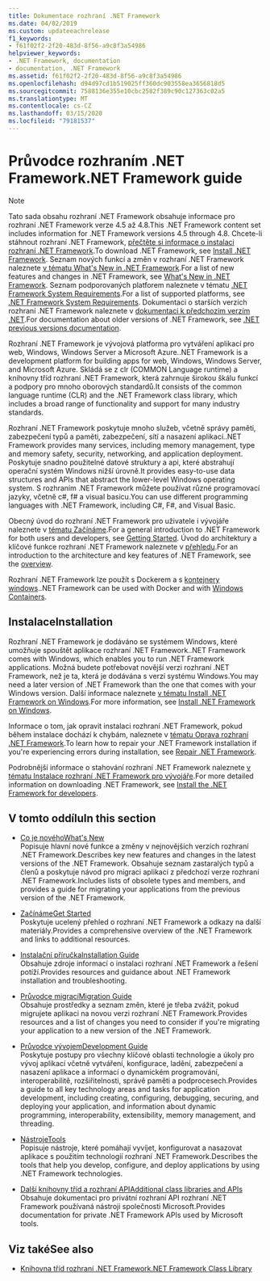 ```yaml
---
title: Dokumentace rozhraní .NET Framework
ms.date: 04/02/2019
ms.custom: updateeachrelease
f1_keywords:
- f61f02f2-2f20-483d-8f56-a9c8f3a54986
helpviewer_keywords:
- .NET Framework, documentation
- documentation, .NET Framework
ms.assetid: f61f02f2-2f20-483d-8f56-a9c8f3a54986
ms.openlocfilehash: d94d97cd1b519025ff360dc903558ea3656818d5
ms.sourcegitcommit: 7588136e355e10cbc2582f389c90c127363c02a5
ms.translationtype: MT
ms.contentlocale: cs-CZ
ms.lasthandoff: 03/15/2020
ms.locfileid: "79181537"
---
```

# <a name="net-framework-guide"></a><span data-ttu-id="6f920-102">Průvodce rozhraním .NET Framework</span><span class="sxs-lookup"><span data-stu-id="6f920-102">.NET Framework guide</span></span>

> [!NOTE]
> <span data-ttu-id="6f920-103">Tato sada obsahu rozhraní .NET Framework obsahuje informace pro rozhraní .NET Framework verze 4.5 až 4.8.</span><span class="sxs-lookup"><span data-stu-id="6f920-103">This .NET Framework content set includes information for .NET Framework versions 4.5 through 4.8.</span></span> <span data-ttu-id="6f920-104">Chcete-li stáhnout rozhraní .NET Framework, [přečtěte si informace o instalaci rozhraní .NET Framework](./install/guide-for-developers.md).</span><span class="sxs-lookup"><span data-stu-id="6f920-104">To download .NET Framework, see [Install .NET Framework](./install/guide-for-developers.md).</span></span> <span data-ttu-id="6f920-105">Seznam nových funkcí a změn v rozhraní .NET Framework naleznete [v tématu What's New in .NET Framework](./whats-new/index.md).</span><span class="sxs-lookup"><span data-stu-id="6f920-105">For a list of new features and changes in .NET Framework, see [What's New in .NET Framework](./whats-new/index.md).</span></span> <span data-ttu-id="6f920-106">Seznam podporovaných platforem naleznete v tématu [.NET Framework System Requirements](./get-started/system-requirements.md).</span><span class="sxs-lookup"><span data-stu-id="6f920-106">For a list of supported platforms, see [.NET Framework System Requirements](./get-started/system-requirements.md).</span></span> <span data-ttu-id="6f920-107">Dokumentaci o starších verzích rozhraní .NET Framework naleznete v [dokumentaci k předchozím verzím .NET](https://docs.microsoft.com/previous-versions/dotnet/).</span><span class="sxs-lookup"><span data-stu-id="6f920-107">For documentation about older versions of .NET Framework, see [.NET previous versions documentation](https://docs.microsoft.com/previous-versions/dotnet/).</span></span>

<span data-ttu-id="6f920-108">Rozhraní .NET Framework je vývojová platforma pro vytváření aplikací pro web, Windows, Windows Server a Microsoft Azure.</span><span class="sxs-lookup"><span data-stu-id="6f920-108">.NET Framework is a development platform for building apps for web, Windows, Windows Server, and Microsoft Azure.</span></span> <span data-ttu-id="6f920-109">Skládá se z clr (COMMON Language runtime) a knihovny tříd rozhraní .NET Framework, která zahrnuje širokou škálu funkcí a podpory pro mnoho oborových standardů.</span><span class="sxs-lookup"><span data-stu-id="6f920-109">It consists of the common language runtime (CLR) and the .NET Framework class library, which includes a broad range of functionality and support for many industry standards.</span></span>

<span data-ttu-id="6f920-110">Rozhraní .NET Framework poskytuje mnoho služeb, včetně správy paměti, zabezpečení typů a paměti, zabezpečení, sítí a nasazení aplikací.</span><span class="sxs-lookup"><span data-stu-id="6f920-110">.NET Framework provides many services, including memory management, type and memory safety, security, networking, and application deployment.</span></span> <span data-ttu-id="6f920-111">Poskytuje snadno použitelné datové struktury a api, které abstrahují operační systém Windows nižší úrovně.</span><span class="sxs-lookup"><span data-stu-id="6f920-111">It provides easy-to-use data structures and APIs that abstract the lower-level Windows operating system.</span></span> <span data-ttu-id="6f920-112">S rozhraním .NET Framework můžete používat různé programovací jazyky, včetně c#, f# a visual basicu.</span><span class="sxs-lookup"><span data-stu-id="6f920-112">You can use different programming languages with .NET Framework, including C#, F#, and Visual Basic.</span></span>

<span data-ttu-id="6f920-113">Obecný úvod do rozhraní .NET Framework pro uživatele i vývojáře naleznete v [tématu Začínáme](./get-started/index.md).</span><span class="sxs-lookup"><span data-stu-id="6f920-113">For a general introduction to .NET Framework for both users and developers, see [Getting Started](./get-started/index.md).</span></span> <span data-ttu-id="6f920-114">Úvod do architektury a klíčové funkce rozhraní .NET Framework naleznete v [přehledu](./get-started/overview.md).</span><span class="sxs-lookup"><span data-stu-id="6f920-114">For an introduction to the architecture and key features of .NET Framework, see the [overview](./get-started/overview.md).</span></span>

<span data-ttu-id="6f920-115">Rozhraní .NET Framework lze použít s Dockerem a s [kontejnery windows](/virtualization/windowscontainers/about/).</span><span class="sxs-lookup"><span data-stu-id="6f920-115">.NET Framework can be used with Docker and with [Windows Containers](/virtualization/windowscontainers/about/).</span></span>

## <a name="installation"></a><span data-ttu-id="6f920-116">Instalace</span><span class="sxs-lookup"><span data-stu-id="6f920-116">Installation</span></span>

<span data-ttu-id="6f920-117">Rozhraní .NET Framework je dodáváno se systémem Windows, které umožňuje spouštět aplikace rozhraní .NET Framework.</span><span class="sxs-lookup"><span data-stu-id="6f920-117">.NET Framework comes with Windows, which enables you to run .NET Framework applications.</span></span> <span data-ttu-id="6f920-118">Možná budete potřebovat novější verzi rozhraní .NET Framework, než je ta, která je dodávána s verzí systému Windows.</span><span class="sxs-lookup"><span data-stu-id="6f920-118">You may need a later version of .NET Framework than the one that comes with your Windows version.</span></span> <span data-ttu-id="6f920-119">Další informace naleznete [v tématu Install .NET Framework on Windows](./install/index.md).</span><span class="sxs-lookup"><span data-stu-id="6f920-119">For more information, see [Install .NET Framework on Windows](./install/index.md).</span></span>

<span data-ttu-id="6f920-120">Informace o tom, jak opravit instalaci rozhraní .NET Framework, pokud během instalace dochází k chybám, naleznete v [tématu Oprava rozhraní .NET Framework](./install/repair.md).</span><span class="sxs-lookup"><span data-stu-id="6f920-120">To learn how to repair your .NET Framework installation if you're experiencing errors during installation, see [Repair .NET Framework](./install/repair.md).</span></span>

<span data-ttu-id="6f920-121">Podrobnější informace o stahování rozhraní .NET Framework naleznete [v tématu Instalace rozhraní .NET Framework pro vývojáře](./install/guide-for-developers.md).</span><span class="sxs-lookup"><span data-stu-id="6f920-121">For more detailed information on downloading .NET Framework, see [Install the .NET Framework for developers](./install/guide-for-developers.md).</span></span>

## <a name="in-this-section"></a><span data-ttu-id="6f920-122">V tomto oddílu</span><span class="sxs-lookup"><span data-stu-id="6f920-122">In this section</span></span>

* [<span data-ttu-id="6f920-123">Co je nového</span><span class="sxs-lookup"><span data-stu-id="6f920-123">What's New</span></span>](./whats-new/index.md)  
<span data-ttu-id="6f920-124">Popisuje hlavní nové funkce a změny v nejnovějších verzích rozhraní .NET Framework.</span><span class="sxs-lookup"><span data-stu-id="6f920-124">Describes key new features and changes in the latest versions of the .NET Framework.</span></span> <span data-ttu-id="6f920-125">Obsahuje seznam zastaralých typů a členů a poskytuje návod pro migraci aplikací z předchozí verze rozhraní .NET Framework.</span><span class="sxs-lookup"><span data-stu-id="6f920-125">Includes lists of obsolete types and members, and provides a guide for migrating your applications from the previous version of the .NET Framework.</span></span>

* [<span data-ttu-id="6f920-126">Začínáme</span><span class="sxs-lookup"><span data-stu-id="6f920-126">Get Started</span></span>](./get-started/index.md)  
<span data-ttu-id="6f920-127">Poskytuje ucelený přehled o rozhraní .NET Framework a odkazy na další materiály.</span><span class="sxs-lookup"><span data-stu-id="6f920-127">Provides a comprehensive overview of the .NET Framework and links to additional resources.</span></span>

* [<span data-ttu-id="6f920-128">Instalační příručka</span><span class="sxs-lookup"><span data-stu-id="6f920-128">Installation Guide</span></span>](./install/index.md)  
<span data-ttu-id="6f920-129">Obsahuje zdroje informací o instalaci rozhraní .NET Framework a řešení potíží.</span><span class="sxs-lookup"><span data-stu-id="6f920-129">Provides resources and guidance about .NET Framework installation and troubleshooting.</span></span>

* [<span data-ttu-id="6f920-130">Průvodce migrací</span><span class="sxs-lookup"><span data-stu-id="6f920-130">Migration Guide</span></span>](./migration-guide/index.md)  
<span data-ttu-id="6f920-131">Obsahuje prostředky a seznam změn, které je třeba zvážit, pokud migrujete aplikaci na novou verzi rozhraní .NET Framework.</span><span class="sxs-lookup"><span data-stu-id="6f920-131">Provides resources and a list of changes you need to consider if you're migrating your application to a new version of the .NET Framework.</span></span>

* [<span data-ttu-id="6f920-132">Průvodce vývojem</span><span class="sxs-lookup"><span data-stu-id="6f920-132">Development Guide</span></span>](./development-guide.md)  
<span data-ttu-id="6f920-133">Poskytuje postupy pro všechny klíčové oblasti technologie a úkoly pro vývoj aplikací včetně vytváření, konfigurace, ladění, zabezpečení a nasazení aplikace a informací o dynamickém programování, interoperabilitě, rozšiřitelnosti, správě paměti a podprocesech.</span><span class="sxs-lookup"><span data-stu-id="6f920-133">Provides a guide to all key technology areas and tasks for application development, including creating, configuring, debugging, securing, and deploying your application, and information about dynamic programming, interoperability, extensibility, memory management, and threading.</span></span>

* [<span data-ttu-id="6f920-134">Nástroje</span><span class="sxs-lookup"><span data-stu-id="6f920-134">Tools</span></span>](./tools/index.md)  
<span data-ttu-id="6f920-135">Popisuje nástroje, které pomáhají vyvíjet, konfigurovat a nasazovat aplikace s použitím technologií rozhraní .NET Framework.</span><span class="sxs-lookup"><span data-stu-id="6f920-135">Describes the tools that help you develop, configure, and deploy applications by using .NET Framework technologies.</span></span>

* [<span data-ttu-id="6f920-136">Další knihovny tříd a rozhraní API</span><span class="sxs-lookup"><span data-stu-id="6f920-136">Additional class libraries and APIs</span></span>](./additional-apis/index.md)  
<span data-ttu-id="6f920-137">Obsahuje dokumentaci pro privátní rozhraní API rozhraní .NET Framework používaná nástroji společnosti Microsoft.</span><span class="sxs-lookup"><span data-stu-id="6f920-137">Provides documentation for private .NET Framework APIs used by Microsoft tools.</span></span>

## <a name="see-also"></a><span data-ttu-id="6f920-138">Viz také</span><span class="sxs-lookup"><span data-stu-id="6f920-138">See also</span></span>

* [<span data-ttu-id="6f920-139">Knihovna tříd rozhraní .NET Framework</span><span class="sxs-lookup"><span data-stu-id="6f920-139">.NET Framework Class Library</span></span>](/dotnet/api/?view=netframework-4.8)
